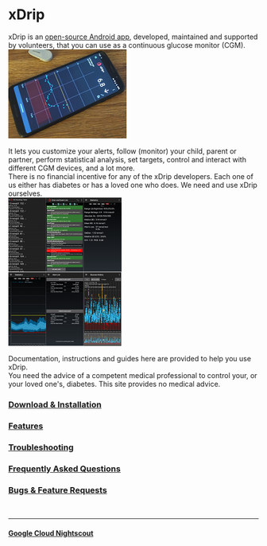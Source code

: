 # xDrip
  
xDrip is an [open-source Android app](https://github.com/NightscoutFoundation/xDrip), developed, maintained and supported by volunteers, that you can use as a continuous glucose monitor (CGM).  
![](./docs/images/xDinaction.png)  
  
It lets you customize your alerts, follow (monitor) your child, parent or partner, perform statistical analysis, set targets, control and interact with different CGM devices, and a lot more.  
There is no financial incentive for any of the xDrip developers.  Each one of us either has diabetes or has a loved one who does.  We need and use xDrip ourselves.  
![](./docs/images/mosaic.png)  
  
Documentation, instructions and guides here are provided to help you use xDrip.  
You need the advice of a competent medical professional to control your, or your loved one's, diabetes. This site provides no medical advice.  
  
  
### [Download & Installation](./docs/Installation_page.md)
### [Features](./docs/Features_page.md)
### [Troubleshooting](./docs/Troubleshooting_page.md)
### [Frequently Asked Questions](./docs/FAQ_page.md)
### [Bugs & Feature Requests](./docs/Issues.md)
<br/>  

---  
   
#### [Google Cloud Nightscout](./docs/Nightscout/GoogleCloud.md)
    
